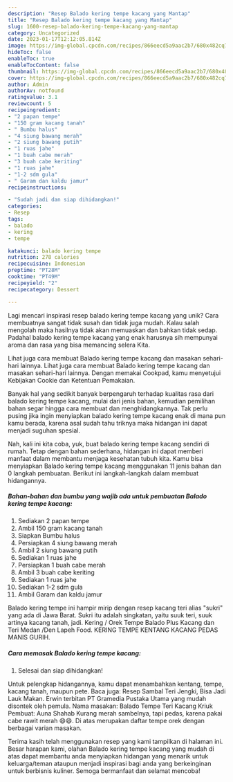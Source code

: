 ```yaml
---
description: "Resep Balado kering tempe kacang yang Mantap"
title: "Resep Balado kering tempe kacang yang Mantap"
slug: 1600-resep-balado-kering-tempe-kacang-yang-mantap
category: Uncategorized
date: 2023-01-17T12:12:05.814Z
image: https://img-global.cpcdn.com/recipes/866eecd5a9aac2b7/680x482cq70/balado-kering-tempe-kacang-foto-resep-utama.jpg
hideToc: false
enableToc: true
enableTocContent: false
thumbnail: https://img-global.cpcdn.com/recipes/866eecd5a9aac2b7/680x482cq70/balado-kering-tempe-kacang-foto-resep-utama.jpg
cover: https://img-global.cpcdn.com/recipes/866eecd5a9aac2b7/680x482cq70/balado-kering-tempe-kacang-foto-resep-utama.jpg
author: Admin
authorAv: notfound
ratingvalue: 3.1
reviewcount: 5
recipeingredient:
- "2 papan tempe"
- "150 gram kacang tanah"
- " Bumbu halus"
- "4 siung bawang merah"
- "2 siung bawang putih"
- "1 ruas jahe"
- "1 buah cabe merah"
- "3 buah cabe keriting"
- "1 ruas jahe"
- "1-2 sdm gula"
- " Garam dan kaldu jamur"
recipeinstructions:

- "Sudah jadi dan siap dihidangkan!"
categories:
- Resep
tags:
- balado
- kering
- tempe

katakunci: balado kering tempe 
nutrition: 278 calories
recipecuisine: Indonesian
preptime: "PT28M"
cooktime: "PT49M"
recipeyield: "2"
recipecategory: Dessert

---
```





Lagi mencari inspirasi resep balado kering tempe kacang yang unik? Cara membuatnya sangat tidak susah dan tidak juga mudah. Kalau salah mengolah maka hasilnya tidak akan memuaskan dan bahkan tidak sedap. Padahal balado kering tempe kacang yang enak harusnya sih mempunyai aroma dan rasa yang bisa memancing selera Kita.





Lihat juga cara membuat Balado kering tempe kacang dan masakan sehari-hari lainnya. Lihat juga cara membuat Balado kering tempe kacang dan masakan sehari-hari lainnya. Dengan memakai Cookpad, kamu menyetujui Kebijakan Cookie dan Ketentuan Pemakaian.

Banyak hal yang sedikit banyak berpengaruh terhadap kualitas rasa dari balado kering tempe kacang, mulai dari jenis bahan, kemudian pemilihan bahan segar hingga cara membuat dan menghidangkannya. Tak perlu pusing jika ingin menyiapkan balado kering tempe kacang enak di mana pun kamu berada, karena asal sudah tahu triknya maka hidangan ini dapat menjadi suguhan spesial.






Nah, kali ini kita coba, yuk, buat balado kering tempe kacang sendiri di rumah. Tetap dengan bahan sederhana, hidangan ini dapat memberi manfaat dalam membantu menjaga kesehatan tubuh kita. Kamu bisa menyiapkan Balado kering tempe kacang menggunakan 11 jenis bahan dan 0 langkah pembuatan. Berikut ini langkah-langkah dalam membuat hidangannya.

<!--inarticleads1-->

##### Bahan-bahan dan bumbu yang wajib ada untuk pembuatan Balado kering tempe kacang:

1. Sediakan 2 papan tempe
1. Ambil 150 gram kacang tanah
1. Siapkan  Bumbu halus
1. Persiapkan 4 siung bawang merah
1. Ambil 2 siung bawang putih
1. Sediakan 1 ruas jahe
1. Persiapkan 1 buah cabe merah
1. Ambil 3 buah cabe keriting
1. Sediakan 1 ruas jahe
1. Sediakan 1-2 sdm gula
1. Ambil  Garam dan kaldu jamur


Balado kering tempe ini hampir mirip dengan resep kacang teri alias &#34;sukri&#34; yang ada di Jawa Barat. Sukri itu adalah singkatan, yaitu suuk teri, suuk artinya kacang tanah, jadi. Kering / Orek Tempe Balado Plus Kacang dan Teri Medan /Den Lapeh Food. KERING TEMPE KENTANG KACANG PEDAS MANIS GURIH. 

<!--inarticleads2-->

##### Cara memasak Balado kering tempe kacang:


1. Selesai dan siap dihidangkan!

Untuk pelengkap hidangannya, kamu dapat menambahkan kentang, tempe, kacang tanah, maupun pete. Baca juga: Resep Sambal Teri Jengki, Bisa Jadi Lauk Makan. Erwin terbitan PT Gramedia Pustaka Utama yang mudah disontek oleh pemula. Nama masakan: Balado Tempe Teri Kacang Kriuk Pembuat: Auna Shahab Kurang merah sambelnya, tapi pedas, karena pakai cabe rawit merah 😄😄. Di atas merupakan daftar tempe orek dengan berbagai varian masakan. 

Terima kasih telah menggunakan resep yang kami tampilkan di halaman ini. Besar harapan kami, olahan Balado kering tempe kacang yang mudah di atas dapat membantu anda menyiapkan hidangan yang menarik untuk keluarga/teman ataupun menjadi inspirasi bagi anda yang berkeinginan untuk berbisnis kuliner. Semoga bermanfaat dan selamat mencoba!
